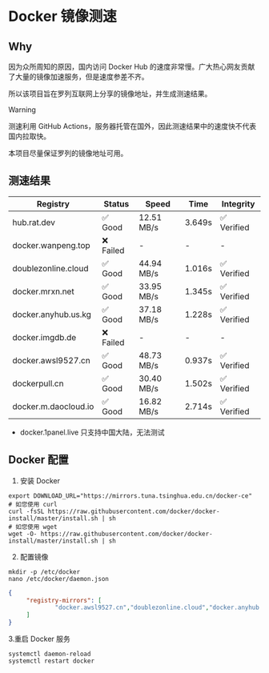 # Docker 镜像测速

## Why

因为众所周知的原因，国内访问 Docker Hub 的速度非常慢。广大热心网友贡献了大量的镜像加速服务，但是速度参差不齐。


所以该项目旨在罗列互联网上分享的镜像地址，并生成测速结果。

> [!WARNING]
> 测速利用 GitHub Actions，服务器托管在国外，因此测速结果中的速度快不代表国内拉取快。
>

本项目尽量保证罗列的镜像地址可用。

## 测速结果

| Registry | Status | Speed | Time | Integrity |
|----------|--------|-------|------|-----------|
| hub.rat.dev | ✅ Good | 12.51 MB/s | 3.649s | ✅ Verified |
| docker.wanpeng.top | ❌ Failed | - | - | - |
| doublezonline.cloud | ✅ Good | 44.94 MB/s | 1.016s | ✅ Verified |
| docker.mrxn.net | ✅ Good | 33.95 MB/s | 1.345s | ✅ Verified |
| docker.anyhub.us.kg | ✅ Good | 37.18 MB/s | 1.228s | ✅ Verified |
| docker.imgdb.de | ❌ Failed | - | - | - |
| docker.awsl9527.cn | ✅ Good | 48.73 MB/s | 0.937s | ✅ Verified |
| dockerpull.cn | ✅ Good | 30.40 MB/s | 1.502s | ✅ Verified |
| docker.m.daocloud.io | ✅ Good | 16.82 MB/s | 2.714s | ✅ Verified |

- docker.1panel.live 只支持中国大陆，无法测试

## Docker 配置

1. 安装 Docker
```shell
export DOWNLOAD_URL="https://mirrors.tuna.tsinghua.edu.cn/docker-ce"
# 如您使用 curl
curl -fsSL https://raw.githubusercontent.com/docker/docker-install/master/install.sh | sh
# 如您使用 wget
wget -O- https://raw.githubusercontent.com/docker/docker-install/master/install.sh | sh
```

2. 配置镜像

```shell
mkdir -p /etc/docker
nano /etc/docker/daemon.json
```

```json
{
     "registry-mirrors": [
             "docker.awsl9527.cn","doublezonline.cloud","docker.anyhub.us.kg"
     ]
}
```

 3.重启 Docker 服务
```shell
systemctl daemon-reload
systemctl restart docker
```
